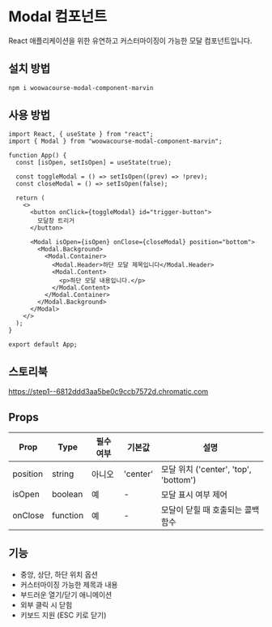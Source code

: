 # Modal 컴포넌트

React 애플리케이션을 위한 유연하고 커스터마이징이 가능한 모달 컴포넌트입니다.

## 설치 방법

```bash
npm i woowacourse-modal-component-marvin

```

## 사용 방법

```tsx
import React, { useState } from "react";
import { Modal } from "woowacourse-modal-component-marvin";

function App() {
  const [isOpen, setIsOpen] = useState(true);

  const toggleModal = () => setIsOpen((prev) => !prev);
  const closeModal = () => setIsOpen(false);

  return (
    <>
      <button onClick={toggleModal} id="trigger-button">
        모달창 트리거
      </button>

      <Modal isOpen={isOpen} onClose={closeModal} position="bottom">
        <Modal.Background>
          <Modal.Container>
            <Modal.Header>하단 모달 제목입니다</Modal.Header>
            <Modal.Content>
              <p>하단 모달 내용입니다.</p>
            </Modal.Content>
          </Modal.Container>
        </Modal.Background>
      </Modal>
    </>
  );
}

export default App;
```

## 스토리북

https://step1--6812ddd3aa5be0c9ccb7572d.chromatic.com

## Props

| Prop     | Type     | 필수 여부 | 기본값   | 설명                                  |
| -------- | -------- | --------- | -------- | ------------------------------------- |
| position | string   | 아니오    | 'center' | 모달 위치 ('center', 'top', 'bottom') |
| isOpen   | boolean  | 예        | -        | 모달 표시 여부 제어                   |
| onClose  | function | 예        | -        | 모달이 닫힐 때 호출되는 콜백 함수     |

## 기능

- 중앙, 상단, 하단 위치 옵션
- 커스터마이징 가능한 제목과 내용
- 부드러운 열기/닫기 애니메이션
- 외부 클릭 시 닫힘
- 키보드 지원 (ESC 키로 닫기)
